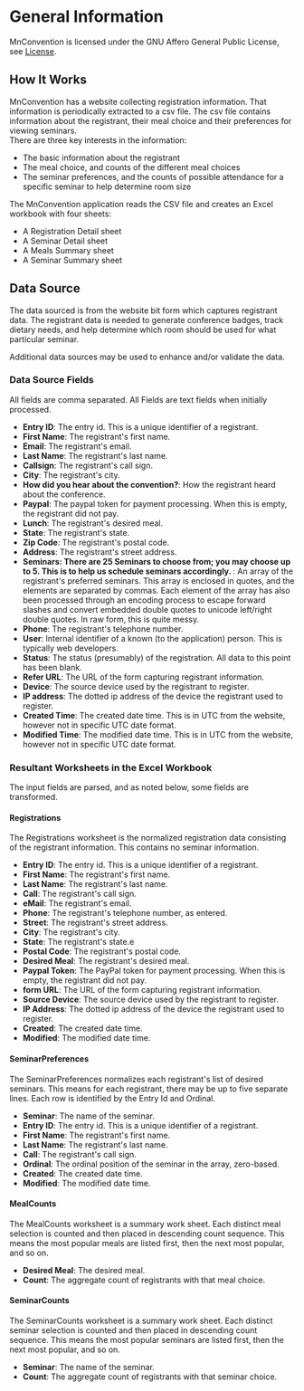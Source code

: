 # General Information

MnConvention is licensed under the GNU Affero General Public License, see [License](license.html).

## How It Works

MnConvention has a website collecting registration information.  That information is periodically extracted to a csv file.
The csv file contains information about the registrant, their meal choice and their preferences for viewing seminars.  
There are three key interests in the information:

* The basic information about the registrant
* The meal choice, and counts of the different meal choices
* The seminar preferences, and the counts of possible attendance for a specific seminar to help determine room size

The MnConvention application reads the CSV file and creates an Excel workbook with four sheets:

* A Registration Detail sheet 
* A Seminar Detail sheet
* A Meals Summary sheet
* A Seminar Summary sheet

## Data Source

The data sourced is from the website bit form which captures registrant data.  The registrant data is needed to generate 
conference badges, track dietary needs, and help determine which room should be used for what particular seminar.  

Additional data sources may be used to enhance and/or validate the data.

### Data Source Fields

All fields are comma separated. All Fields are text fields when initially processed.

* <b>Entry ID</b>: The entry id. This is a unique identifier of a registrant.
* <b>First Name</b>: The registrant's first name.
* <b>Email</b>: The registrant's email.
* <b>Last Name</b>: The registrant's last name.
* <b>Callsign</b>: The registrant's call sign.
* <b>City</b>: The registrant's city.
* <b>How did you hear about the convention?</b>: How the registrant heard about the conference.
* <b>Paypal</b>: The paypal token for payment processing.  When this is empty, the registrant did not pay.
* <b>Lunch</b>: The registrant's desired meal.
* <b>State</b>: The registrant's state.
* <b>Zip Code</b>: The registrant's postal code.
* <b>Address</b>: The registrant's street address.
* <b>Seminars: There are 25 Seminars to choose from; you may choose up to 5. This is to help us schedule seminars accordingly. </b>: An array of the registrant's preferred seminars.  This array is enclosed in quotes, and the elements are separated by commas.  Each element of the array has also been processed through an encoding process to escape forward slashes and convert embedded double quotes to unicode left/right double quotes.  In raw form, this is quite messy.
* <b>Phone</b>: The registrant's telephone number.
* <b>User</b>: Internal identifier of a known (to the application) person.  This is typically web developers.
* <b>Status</b>: The status (presumably) of the registration.  All data to this point has been blank.
* <b>Refer URL</b>: The URL of the form capturing registrant information.
* <b>Device</b>: The source device used by the registrant to register.
* <b>IP address</b>: The dotted ip address of the device the registrant used to register.
* <b>Created Time</b>: The created date time.  This is in UTC from the website, however not in specific UTC date format.
* <b>Modified Time</b>: The modified date time.  This is in UTC from the website, however not in specific UTC date format.

### Resultant Worksheets in the Excel Workbook

The input fields are parsed, and as noted below, some fields are transformed.  

#### Registrations

The Registrations worksheet is the normalized registration data consisting of the registrant information.  This contains no seminar information.

* <b>Entry ID</b>: The entry id. This is a unique identifier of a registrant.
* <b>First Name</b>: The registrant's first name.
* <b>Last Name</b>: The registrant's last name.
* <b>Call</b>: The registrant's call sign.
* <b>eMail</b>: The registrant's email.
* <b>Phone</b>: The registrant's telephone number, as entered.
* <b>Street</b>: The registrant's street address.
* <b>City</b>: The registrant's city.
* <b>State</b>: The registrant's state.e
* <b>Postal Code</b>: The registrant's postal code.
* <b>Desired Meal</b>: The registrant's desired meal.
* <b>Paypal Token</b>: The PayPal token for payment processing.  When this is empty, the registrant did not pay.
* <b>form URL</b>: The URL of the form capturing registrant information.
* <b>Source Device</b>: The source device used by the registrant to register.
* <b>IP Address</b>: The dotted ip address of the device the registrant used to register.
* <b>Created</b>: The created date time.
* <b>Modified</b>: The modified date time.

#### SeminarPreferences

The SeminarPreferences normalizes each registrant's list of desired seminars.  This means for each registrant, 
there may be up to five separate lines. Each row is identified by the Entry Id and Ordinal.  

* <b>Seminar</b>: The name of the seminar.  
* <b>Entry ID</b>: The entry id. This is a unique identifier of a registrant.
* <b>First Name</b>: The registrant's first name.
* <b>Last Name</b>: The registrant's last name.
* <b>Call</b>: The registrant's call sign.
* <b>Ordinal</b>: The ordinal position of the seminar in the array, zero-based.
* <b>Created</b>: The created date time.
* <b>Modified</b>: The modified date time.

#### MealCounts

The MealCounts worksheet is a summary work sheet.  Each distinct meal selection is counted and then placed in descending
count sequence.  This means the most popular meals are listed first, then the next most popular, and so on.  

* <b>Desired Meal</b>: The desired meal.
* <b>Count</b>: The aggregate count of registrants with that meal choice.

#### SeminarCounts

The SeminarCounts worksheet is a summary work sheet.  Each distinct seminar selection is counted and then placed in
descending count sequence.  This means the most popular seminars are listed first, then the next most popular, and so on.

* <b>Seminar</b>: The name of the seminar.  
* <b>Count</b>: The aggregate count of registrants with that seminar choice.

